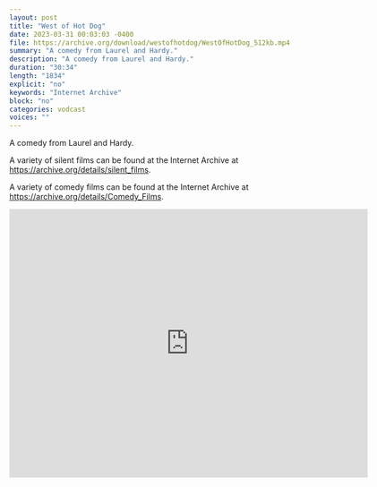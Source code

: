 ```yaml
---
layout: post
title: "West of Hot Dog"
date: 2023-03-31 00:03:03 -0400
file: https://archive.org/download/westofhotdog/WestOfHotDog_512kb.mp4
summary: "A comedy from Laurel and Hardy."
description: "A comedy from Laurel and Hardy."
duration: "30:34"
length: "1834"
explicit: "no" 
keywords: "Internet Archive"
block: "no" 
categories: vodcast
voices: ""
---
```


A comedy from Laurel and Hardy.

A variety of silent films can be found at the Internet Archive at <https://archive.org/details/silent_films>.

A variety of comedy films can be found at the Internet Archive at <https://archive.org/details/Comedy_Films>.

<iframe src="https://archive.org/embed/westofhotdog" width="640" height="480" frameborder="0" webkitallowfullscreen="true" mozallowfullscreen="true" allowfullscreen></iframe>
